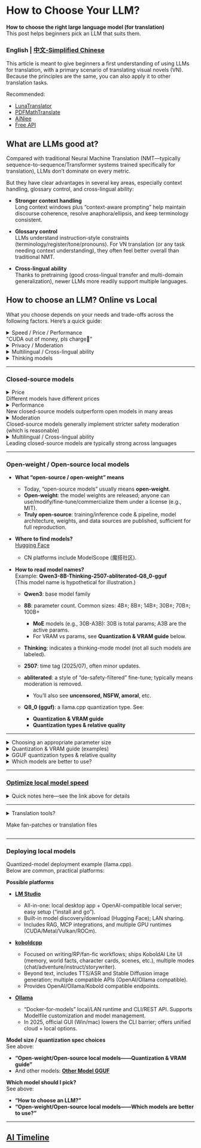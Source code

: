 # How to Choose Your LLM?
**How to choose the right large language model (for translation)**  </br>
This post helps beginners pick an LLM that suits them.

### English | [中文-Simplified Chinese](README.md)
This article is meant to give beginners a first understanding of using LLMs for translation, with a primary scenario of translating visual novels (VN). Because the principles are the same, you can also apply it to other translation tasks.

Recommended:
- [LunaTranslator](https://github.com/HIllya51/LunaTranslator)
- [PDFMathTranslate](https://github.com/PDFMathTranslate/PDFMathTranslate-next)
- [AiNiee](https://github.com/NEKOparapa/AiNiee)
- [Free API](Freellmapi.md)


## What are LLMs good at?
Compared with traditional Neural Machine Translation (NMT—typically sequence-to-sequence/Transformer systems trained specifically for translation), LLMs don’t dominate on every metric. </br>

But they have clear advantages in several key areas, especially context handling, glossary control, and cross-lingual ability:

- **Stronger context handling**</br>
  Long context windows plus “context-aware prompting” help maintain discourse coherence, resolve anaphora/ellipsis, and keep terminology consistent.

- **Glossary control**</br>
  LLMs understand instruction-style constraints (terminology/register/tone/pronouns). For VN translation (or any task needing context understanding), they often feel better overall than traditional NMT.

- **Cross-lingual ability**</br>
  Thanks to pretraining (good cross-lingual transfer and multi-domain generalization), newer LLMs more readily support multiple languages.


## How to choose an LLM? Online vs Local
What you choose depends on your needs and trade-offs across the following factors. Here’s a quick guide:</br>

<details>
  <summary>Speed / Price / Performance  </br>
  "CUDA out of money, pls charge💸"</summary>   </br>
  
LLMs can be:
- **Local models**
- **Online models**
  - **Official APIs** (online)
  - **Third-party hosted APIs** (online)
  
Local (self-hosted) means you run the LLM on your own PC/server.

How big a model you can run depends on **GPU memory bandwidth / VRAM size / compute**.
  
- Whether **local** or **online API**, there are cost trade-offs. </br>
  Local needs a GPU; online APIs are pay-as-you-go. Prices depend on model size and your token usage.</br>
Bigger model / faster speed = better quality = more VRAM + more CUDA cores = higher API cost
  - Google offers a **free-tier API**. Gemini 2.0 Flash is usually stronger than ~70% of small open models, but comes with quota limits. Bigger models = tighter limits.</br>

- If you don’t have an 8GB+ GPU (6GB is often the bare minimum; Mac: 16GB unified memory), **consider** [**Free API**](Freellmapi.md)
  - There are similar third-party platforms in CN providing some free tokens.
  - The author hasn’t used AMD AI Max+ 395 series, compatibility/perf unknown.
    - Design is similar to Mac unified memory but with lower bandwidth (vs M3) and insufficient compute to fully exploit 128GB.

- With a 6GB+ VRAM GPU you can try local deployment.
    - See **Open-weight/Open-source locally — Quantization & VRAM guide** below.
      - For **<6GB VRAM**, also see [**Other Model GGUF**](OtherModels_gguf.md)
        - Usually, <4B models struggle to keep translation quality; 8B is a good “sweet spot.”

 </details>

 <details>
  <summary>Privacy / Moderation</summary>  

  -  **Local models**: generally no privacy leakage (runs on your machine). Only moderation remains (you can choose fine-tuned models to avoid it).
  -  **Google AI Studio / free-tier [API](Freellmapi.md)**: privacy isn’t a concern because there’s no private data to protect here (joke). Google states free-tier data may be used for training; there’s no opt-out.
  -  **Paid APIs**: true E2EE is not feasible yet. TEE/Confidential Computing (CC-ON) depends on the cloud provider.
      - Most providers offer transport + at-rest encryption; plaintext is visible server-side. They promise to protect and regularly delete your data, and provide opt-out from training.
      - Moderation exists. Newer models are typically stricter (more advanced safety). Official APIs are usually stricter than third-party hosts.
  - **Third-party hosted open-source models**: you can choose fine-tuned variants that reduce/disable moderation (platform-level moderation unknown).
</details>

 <details>
  <summary>Multilingual / Cross-lingual ability</summary>  
   
  - Multilingual strength depends on the base model’s corpus, size, and training techniques.
    - Domain-/language-tuned models reinforce certain areas vs their base model.</br>
      - Example: [SakuraLLM](https://github.com/SakuraLLM/SakuraLLM) continues pretraining and fine-tuning on general Japanese and light-novel/Galgame bilingual (ZH-JA) data; it improves those domains sharply but degrades in other domains/languages, losing many of the base model (Qwen2.5) capabilities. Best used for translation tasks.
</details>

<details> 
  <summary>Thinking models</summary>  
  
  - “Thinking” mode strengthens contextual understanding and instruction following.</br>
    In theory it yields better whole-document translation when context linkage matters (vs non-thinking mode).
    - Quality still depends on the training corpus.
  - But it’s slower, and chain-of-thought consumes lots of tokens—usually not ideal for real-time translation.
  
</details>

---------

### Closed-source models

<details> 
  <summary>Price</br>
Different models have different prices</summary>  

Using a $10 usage budget on Gemini official API as a quick estimate:

| Feature       | 2.5 Pro | 2.5 Flash | 2.5 Flash-Lite |
| :----------- | :-----: | :-------: | :------------: |
| Input limit (or) | ~8M | ~33.3M | ~100M |
| Output limit | ~1M | ~4M | ~25M |
| Cost = input tokens * unit price + output tokens * unit price |

1. Thinking tokens not included here  
2. 100 tokens ≈ 75 English words  
3. Or assume a small chat-style call ≈ 1,000 input + 500 output tokens per call.</br>
2.5 Pro: ≈ 1,600 calls</br>
2.5 Flash: ≈ 6,450 calls</br>
2.5 Flash-Lite or 2.0 Flash: ≈ 33,000 calls</br>

> Google provides a free-tier API.  
> But it’s limited by:
> - Requests per minute (RPM)
> - Tokens per minute (TPM)
> - Requests per day (RPD)  
> Daily quota resets at midnight Pacific Time.

| Model                  | Official API free-tier (baseline)         | Common/observed limits in AI Studio |
|------------------------|-------------------------------------------|-------------------------------------|
| Gemini 2.5 Pro         | 5 RPM / 250k TPM / 100 RPD                | Not consistently shown              |
| Gemini 2.5 Flash       | 10 RPM / 250k TPM / 250 RPD               | Often 10 RPM / 500 RPD; some use-cases dropped to 250 RPD since 2025-06 |
| Gemini 2.5 Flash-Lite  | 15 RPM / 250k TPM / 1000 RPD              | Often 15 RPM / 500 RPD              |
| Gemini 2.0 Flash       | 15 RPM / 1M TPM / 200 RPD                 | Often 15 RPM / 1500 RPD             |
| Gemini 2.0 Flash-Lite  | 30 RPM / 1M TPM / 200 RPD                 | Often 30 RPM / 1500 RPD             |

\* AI Studio vs API: AI Studio usage is “free forever,” but its UI quotas don’t always match the API docs exactly; Google adjusts them periodically (e.g., 2.5 Flash RPD observed dropping from 500 to 250).
</details>
  
<details> 
  <summary>Performance</br>  
New closed-source models outperform open models in many areas</summary>  
  
Representatives (as of 2025/08):
  - xAI (Grok-4)
  - OpenAI (GPT-5)
  - Google (Gemini 2.5 Pro)
  - Anthropic (Claude 4)</br>
  Within a family, larger models are stronger (Gemini 2.5 Pro > Flash > Lite).

See various benchmarks on [Kaggle](https://www.kaggle.com/benchmarks).
</details>

<details> 
  <summary>Moderation</br>    
Closed-source models generally implement stricter safety moderation (which is reasonable)</summary> 

**Rough moderation strictness (weaker → stronger):**</br>
Grok-3/4 (easier to bypass) ≤ Claude 3.7 ≤ Gemini 2.0 series < Gemini 2.5 series < OpenAI third-party APIs <<< OpenAI (hard to bypass)
1. Gemini 2.5 free tier appears stricter.
2. Web/client Chat versions are stricter than APIs.
3. Third-party hosting tends to be less strict than official APIs.

</details>

<details>
  <summary>Multilingual / Cross-lingual ability</br>   
Leading closed-source models are typically strong across languages</summary> 

| Model | Verifiable count | Basis (scope) | Notes |
|---|---:|---|---|
| **xAI Grok-3** | **27** | Official language list (model) | Vendor-listed supported text languages. |
| **xAI Grok-4** | — | — | **Undisclosed**. |
| **OpenAI GPT-4** | **26** | Evaluation coverage (translated MMLU) | Eval includes 26 languages; eval ≠ upper bound. |
| **OpenAI GPT-4o** | **More than GPT-4** | Official statement |   |
| **OpenAI GPT-5** | — | — | **Undisclosed**. |
| **Google Gemini 2.5 Pro** | **37** / **40+** | Dev prompt languages / Web app UI | Two counts: dev list 37; Web UI “40+”. |
| **Anthropic Claude 3.7 / 4 / 4.1** | **15** / **11** | Official eval coverage / Product/UI languages | Eval: English + 14 non-English (15 total); UI languages: 11. |

<details> 
  <summary>Grok-3</summary> 
  
> English, Spanish, French, Afrikaans, Arabic, Bengali, Welsh, German, Greek, Indonesian, Icelandic, Italian, Japanese, Korean, Latvian, Marathi, Nepali, Punjabi, Polish, Russian, Swahili, Telugu, Thai, Turkish, Ukrainian, Urdu, Chinese </br>
  
</details>

<details> 
  <summary>GPT-4</summary> 
  
> English, Italian, Afrikaans, Spanish, German, French, Indonesian, Russian, Polish, Ukrainian, Greek, Latvian, Mandarin (Chinese), Arabic, Turkish, Japanese, Swahili, Welsh, Korean, Icelandic, Bengali, Urdu, Nepali, Thai, Punjabi, Marathi, Telugu </br>
</details>

<details> 
  <summary>Gemini</summary>  
> Arabic, Bengali, Bulgarian, Chinese (Simplified/Traditional), Croatian, Czech, Danish, Dutch, English, Estonian, Persian, Finnish, French, German, Greek, Gujarati, Hebrew, Hindi, Hungarian, Indonesian, Italian, Japanese, Kannada, Korean, Latvian, Lithuanian, Malayalam, Marathi, Norwegian, Polish, Portuguese, Romanian, Russian, Serbian, Slovak, Slovenian, Spanish, Swahili, Swedish, Tamil, Telugu, Thai, Turkish, Ukrainian, Urdu, Vietnamese
</details>

<details> 
  <summary>Claude</summary> 
  
> English (baseline), Spanish, Portuguese (Brazil), Italian, French, Indonesian, German, Arabic, Chinese (Simplified), Korean, Japanese, Hindi, Bengali, Swahili, Yoruba
</details>

</details>

-------
### Open-weight / Open-source local models
- **What “open-source / open-weight” means**
  - Today, “open-source models” usually means **open-weight**.  </br>
  - **Open-weight**: the model weights are released; anyone can use/modify/fine-tune/commercialize them under a license (e.g., MIT). </br>
  - **Truly open-source**: training/inference code & pipeline, model architecture, weights, and data sources are published, sufficient for full reproduction.

- **Where to find models?** </br>
[Hugging Face](https://huggingface.co/)  
  - CN platforms include ModelScope (魔搭社区).

- **How to read model names?** </br>
Example: **Qwen3-8B-Thinking-2507-abliterated-Q8_0-gguf** </br>
(This model name is hypothetical for illustration.)</br>

  - **Qwen3**: base model family
    
  - **8B**: parameter count. Common sizes: 4B±; 8B±; 14B±; 30B±; 70B±; 100B+
    - **MoE** models (e.g., 30B-A3B): 30B is total params; A3B are the active params.
    - For VRAM vs params, see **Quantization & VRAM guide** below.
      
  - **Thinking**: indicates a thinking-mode model (not all such models are labeled).
  
  - **2507**: time tag (2025/07), often minor updates.
  
  - **abliterated**: a style of “de-safety-filtered” fine-tune; typically means moderation is removed.
    - You’ll also see **uncensored, NSFW, amoral**, etc.
   
  - **Q8_0 (gguf)**: a llama.cpp quantization type. See:
    - **Quantization & VRAM guide**
    - **Quantization types & relative quality**

--------

<details> 
  <summary>Choosing an appropriate parameter size</summary> 
  
  - Typically, GPU VRAM > model file size + context usage.
  - Bigger model × more data × more compute → better results (scaling law).
    - For example: Qwen3-4B < Qwen3-8B < Qwen3-14B < Qwen3-32B
  - Common open-model size tiers: 4B±; 8B±; 14B±; 32B±; 70B±; 100B+
    - <4B models often yield poor translation quality—test on Hugging Face if curious.
    - For MoE, consider the **total** parameter count.
> Note: A conservative VRAM estimate is “model file size + ~1GB headroom.” Longer context or placing KV cache on-GPU requires more VRAM.</br>
>
> If you exceed VRAM (spilling into system RAM), speed drops sharply (except on unified-memory systems).</br>
>
> In theory, larger models translate better; family-to-family comparisons are tricky.

</details>

<details> 
  <summary>Quantization & VRAM guide (examples)</summary> 
  
Using Qwen3 GGUF sizes with llama.cpp as examples.</br>
Here we only discuss GGUF models supported by llama.cpp (deployable via Ollama / LM Studio etc.). (MLX is similar.)</br>

#### Qwen3-8B (GGUF)

| Quantization | Model file size | Recommended VRAM (weights + headroom) |
|---|---:|---:|
| Q4_K_M | 5.03 GB | ≥ 6 GB |
| Q5_0 | 5.72 GB | ≥ 7/8 GB |
| Q5_K_M | 5.85 GB | ≥ 7/8 GB |
| Q6_K | 6.73 GB | ≥ 8 GB |
| Q8_0 | 8.71 GB | ≥ 10 GB |

#### Qwen3-14B (GGUF)

| Quantization | Model file size | Recommended VRAM (weights + headroom) |
|---|---:|---:|
| Q4_K_M | 9.00 GB | ≥ 11/12 GB |
| Q5_0 | 10.3 GB | ≥ 12 GB |
| Q5_K_M | 10.5 GB | ≥ 12 GB |
| Q6_K | 12.1 GB | ≥ 14/16 GB |
| Q8_0 | 15.7 GB | ≥ 18/20 GB |

See more examples for other sizes | [**Other MODEL GGUF**](OtherModels_gguf.md)   
\* *On Apple Mac (M1+), unified memory = RAM + VRAM. After subtracting 6–8GB for system/apps, the remainder approximates usable VRAM (many optimizations may need more memory).*</br>
\* *For MoE (e.g., Qwen3-30B-A3B): total params = 30B, all must load; A3B are just the active params.*</br>
</details>

<details> 
  <summary>GGUF quantization types & relative quality</summary> 

> Note: “Quality” here is an **experience-based** tiering of overall closeness to FP16 + common community metrics (e.g., perplexity/objective evals). The same quant level can vary by model/task. `_K` denotes newer K-quant; `_S/_M` are mixed strategies—`_M` is usually higher quality than `_S`.

| Quantization | Theoretical bpw* | Relative quality (vs FP16) | Typical use / advice | Notes |
|---|---:|---|---|---|
| **Q8_0** | ≈ 8.0 | Highest (near FP16) | When VRAM is plenty and you want FP16-like fidelity or rigorous evals | “Legacy” method but the highest-quality quant; negligible drop vs FP16 |
| **Q6_K** | 6.5625 | Very high (near Q8_0) | Aim for high quality while saving VRAM | K-Quant; better quality/size than same-bit legacy |
| **Q5_K_M** | 5.5 | High | A great 5-bit default; deployment “sweet spot” | `_M` prioritizes quality over `_S` |
| **Q5_0** | ≈ 5.0 | Medium–High | Consider only for old workflows | Legacy; usually worse than Q5_K_* |
| **Q4_K_M** | 4.5 | Medium (best among many 4-bit options) | Tight VRAM yet usable quality; common balance | Often the 4-bit go-to |
| **Q4_K_S** | ≈ 4.5 | Medium–Low (lower than `_M`) | When you need speed/smaller size in 4-bit | More aggressive mix, slight quality drop |
| **Q4_0** | ≈ 4.0 | Medium–Low | Compatibility/contrast only | Legacy; generally not recommended* |
| **Q3_K_M** | 3.4375 | Low | Extreme memory/edge devices | Noticeable degradation; not recommended |

Further reading: https://gist.github.com/Artefact2/b5f810600771265fc1e39442288e8ec9

\* *bpw (bits per weight) are approximate/official numbers; some legacy formats (Q4_0/Q5_0) have extra overhead not precisely specified—shown as “≈”.*</br>
\* *Special case: Gemma 3 12B Instruct QAT is q4_0, but quantization-aware training (QAT) makes its quality/speed far above typical q4.*</br> 
</details>

</details>

<details> 
  <summary>Which models are better to use?</summary> 

  - **In most cases, newer is better**: newer training techniques/more data → generally stronger multilingual ability.</br>
  - **Bigger is better (within your VRAM)**:
    - Different sizes at different quant levels?  
      For translation, **Q5_K_M** and above show little loss. So, Qwen3-8B-Q8_0/FP16 < Qwen3-14B-Q5_K_M (for translation quality).
      - QAT (Quantization-Aware Training), e.g., Gemma 3 12B Instruct QAT q4, can outperform traditional q4 on both quality and speed.
    - For translation & instruction following you usually **don’t need Q8**; **Q6_K** and above are typically indistinguishable in quality.
  
  - **Language fine-tunes**: English is usually best supported (most data). Other languages depend on data quantity/quality and training methods.</br>
    Community fine-tunes (suffix like -JP) use Japanese data to significantly strengthen EN↔JA, but targeted fine-tunes often weaken other languages.
    > Due to uneven multilingual corpora, tokenizer effects, and limited capacity, the fewer the multilingual data and the smaller the model, the more pronounced this trade-off.
    
  - **Unmoderated**: If your content trips safety filters, choose an unmoderated model, e.g.:
    - Qwen3-8B-abliterated
    - gemma-3-27b-it-abliterated
    - Llama-3-70b-Uncensored
    - Dhanishtha-nsfw
    - amoral-gemma3-12B </br>   
    (Suffixes like abliterated / uncensored / NSFW / amoral indicate de-moderation; others include “evil”, etc.)  
    Depending on technique, these may sacrifice some quality.

</details>

-----------
    
### [Optimize local model speed](Model_Speed.md) </br>
<details> 
  <summary>Quick notes here—see the link above for details</summary>   </br>
    
Using LM STUDIO as an example:
<p align="center">
  <img src="./LM%20STUDIO.png" width="800" alt="LM Studio screenshot">
</p>

1. **Context Length** </br>
Max tokens the model can “remember/process” per run (prompt + generated output). Larger windows handle longer texts but require much more RAM/VRAM and compute; exceeding the true max can cause odd outputs.
2. **GPU Offload** </br>
How many layers run on GPU (llama.cpp `n_gpu_layers` / `-ngl`; `-1` or >#layers ≈ full offload). More GPU layers boost throughput but are VRAM-limited; the rest runs on CPU.
3. **CPU Thread Pool Size** </br>
Number of CPU threads during inference (`n_threads`). More threads ≠ linear gains; near physical cores/system default is typical.
4. **Evaluation Batch Size (n_batch)** </br>
How many tokens are fed in parallel during prefill. Larger batch → higher throughput but more RAM/VRAM; semantics unaffected.
5. **RoPE Frequency Base** </br>
Controls rotary position encoding base frequency; sometimes increased for longer-context stability (model/impl dependent).
6. **RoPE Frequency Scale** </br>
Scaling factor for RoPE; used with the above for extending effective context.
7. **Offload KV Cache to GPU Memory** </br>
Put K/V cache and KQV ops on GPU to ease CPU/RAM pressure and speed up long contexts; availability varies.
8. **Keep Model in Memory** </br>
Avoid unloading weights between calls for snappier reuse; costs RAM.
9. **Try mmap()** </br>
Map weights from disk on demand; speeds loading and reduces resident memory. (llama.cpp uses mmap by default; can disable if needed.)
10. **Seed** </br>
Fix randomness for reproducibility.
11. **Flash Attention (experimental/optional)** </br>
A more efficient attention implementation that reduces memory traffic and speeds long-sequence inference; availability varies.
12. **K Cache Quantization Type (experimental)** </br>
Quantize the K cache to cut memory/VRAM with minimal loss; stability varies by backend/hardware.
13. **V Cache Quantization Type (experimental)** </br>
Same idea for the V cache; often paired with K quantization for long contexts on small GPUs.
14. **Speculative Decoding** | [**LM STUDIO intro**](https://lmstudio.ai/blog/lmstudio-v0.3.10) </br>
Use a small, fast “draft” model to propose tokens that the large “main” model quickly verifies; improves speed without changing the final distribution.
> In most cases, keeping RoPE/KV defaults is fine; some models are sensitive.

</details>   

---------

<details> 
  <summary>Translation tools?</br>
  
Make fan-patches or translation files</summary> 

  - [**LunaTranslator**](https://github.com/HIllya51/LunaTranslator) — an all-in-one translator for visual novels/galgames. Supports text hooking (HOOK/OCR/clipboard/ASR/file translation), multiple online/local engines, pre-translation & caching, Python extensions; plus TTS, Japanese tokenization & furigana, dictionaries (MDICT/online), Anki flashcards, Yomitan plugins, etc.

  - [AiNiee](https://github.com/NEKOparapa/AiNiee) — one-click AI long-text translator. Fits common game text workflows (MTool, Ren’Py, Translator++), and many formats (i18next, EPUB/TXT, SRT/VTT/LRC, Word/PDF/Markdown). Auto file & language detection, context consistency & glossary, AI polishing/layout/term extraction; configurable for online and local models.

  - [LinguaGacha](https://github.com/neavo/LinguaGacha) — “nearly zero-config” multi-language text translator. Supports subtitles/ebooks/game texts, compatible with many online/local models (Claude/ChatGPT/etc.), emphasizes speed and preservation of format/code style. Many WOLF/Ren’Py/RPGMaker/Kirikiri games can be “translate-and-play,” with CLI and guides.

  - [BallonsTranslator](https://github.com/dmMaze/BallonsTranslator) — DL-assisted translation & typesetting for comics/webtoons. One-click MT, WYSIWYG text editing (find/replace, batch styles), image editing & inpainting (masks/heal), OCR detection; Windows packaged build or Python source; compatible with many MT/LLM and offline models.

</details>    

-----------
### Deploying local models
Quantized-model deployment example (llama.cpp). </br>
Below are common, practical platforms:

**Possible platforms** 
- [**LM Studio**](https://lmstudio.ai/)  </br>
  - All-in-one: local desktop app + OpenAI-compatible local server; easy setup (“install and go”). </br>
  - Built-in model discovery/download (Hugging Face); LAN sharing.</br>
  - Includes RAG, MCP integrations, and multiple GPU runtimes (CUDA/Metal/Vulkan/ROCm). </br>

- [**koboldcpp**](https://github.com/LostRuins/koboldcpp)  </br>
  - Focused on writing/RP/fan-fic workflows; ships KoboldAI Lite UI (memory, world facts, character cards, scenes, etc.), multiple modes (chat/adventure/instruct/storywriter).</br>
  - Beyond text, includes TTS/ASR and Stable Diffusion image generation; multiple compatible APIs (OpenAI/Ollama compatible).</br>
  - Provides OpenAI/Ollama/Kobold compatible endpoints.</br>

- [**Ollama**](https://ollama.com/) </br>
  - “Docker-for-models” local/LAN runtime and CLI/REST API. Supports Modelfile customization and model management.</br>
  - In 2025, official GUI (Win/mac) lowers the CLI barrier; offers unified cloud + local options.

**Model size / quantization spec choices**  </br>
See above: 
- **“Open-weight/Open-source local models——Quantization & VRAM guide”**
- And other models: [**Other Model GGUF**](OtherModels_gguf.md) 

**Which model should I pick?** </br>
See above: 
 - **“How to choose an LLM?”**
 - **“Open-weight/Open-source local models——Which models are better to use?”** </br>

--------
## [AI Timeline](https://github.com/CYBIRD-D/How-to-Choose-your-LLM-Model-for-translation/blob/main/TIMELINE%201.jpg)
